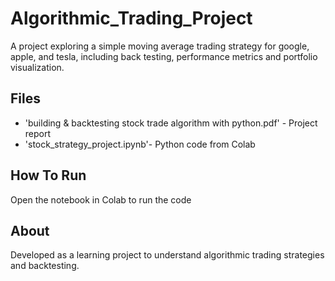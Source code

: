 # Algorithmic_Trading_Project
A project exploring a simple moving average trading strategy for google, apple, and tesla, including back testing, performance metrics and portfolio visualization. 
## Files
- 'building & backtesting stock trade algorithm with python.pdf' - Project report 
- 'stock_strategy_project.ipynb'- Python code from Colab
## How To Run
Open the notebook in Colab to run the code
## About
Developed as a learning project to understand algorithmic trading strategies and backtesting. 

